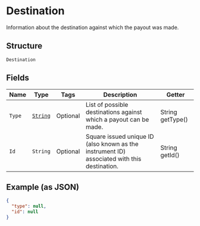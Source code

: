 
# Destination

Information about the destination against which the payout was made.

## Structure

`Destination`

## Fields

| Name | Type | Tags | Description | Getter |
|  --- | --- | --- | --- | --- |
| `Type` | [`String`](../../doc/models/destination-type.md) | Optional | List of possible destinations against which a payout can be made. | String getType() |
| `Id` | `String` | Optional | Square issued unique ID (also known as the instrument ID) associated with this destination. | String getId() |

## Example (as JSON)

```json
{
  "type": null,
  "id": null
}
```

